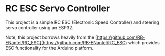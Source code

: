 # RC ESC Servo Controller

This project is a simple RC ESC (Electronic Speed Controller) and steering servo controller using an ESP32.

Note, this project borrows heavily from the [https://github.com/RB-ENantel/RC_ESC](https://github.com/RB-ENantel/RC_ESC) which provides ESC functionality for the Arduino platform.
